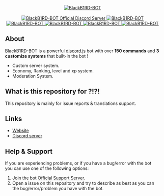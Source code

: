<div align="center">
  <a href="https://blackb1rd.glitch.me/" target="_blank">
    <img src="https://i.imgur.com/ahnyTnV.jpg" alt="BlackB1RD-BOT" />
  </a>
  <br>
  <br>
  <a href="https://discord.gg/STb2qKT">
    <img src="https://discordapp.com/api/guilds/335676791517741066/widget.png" alt="BlackB1RD-BOT Official Discord Server" style="max-width:100%;">
  </a>
  <a href="https://discordbots.org/bot/366685401156681729" >
    <img src="https://discordbots.org/api/widget/status/366685401156681729.svg" alt="BlackB1RD-BOT" />
  </a>
  <a href="https://discordbots.org/bot/366685401156681729" >
    <img src="https://discordbots.org/api/widget/servers/366685401156681729.svg" alt="BlackB1RD-BOT" />
  </a>
  <a href="https://discordbots.org/bot/366685401156681729" >
    <img src="https://discordbots.org/api/widget/upvotes/366685401156681729.svg" alt="BlackB1RD-BOT" />
  </a>
  <a href="https://discordbots.org/bot/366685401156681729" >
    <img src="https://discordbots.org/api/widget/lib/366685401156681729.svg" alt="BlackB1RD-BOT" />
  </a>
  <a href="https://discordbots.org/bot/366685401156681729" >
    <img src="https://discordbots.org/api/widget/owner/366685401156681729.svg" alt="BlackB1RD-BOT" />
  </a>
</div>

## About
BlackB1RD-BOT is a powerful [discord.js](https://discord.js.org) bot with over **150 commands** and **3 customize systems** that built-in the bot !

- Custom server system.
- Economy, Ranking, level and xp system.
- Moderation System.

## What is this repository for ?!?!
This repository is mainly for issue reports & translations support.

## Links
* [Website](https://blackb1rd-bot.glitch.me/)
* [Discord server](https://discord.gg/STb2qKT)

## Help & Support
If you are experiencing problems, or if you have a bug/error with the bot you can use one of the following options:
1. Join the bot [Official Support Server](https://discord.gg/STb2qKT).
2. Open a issue on this repository and try to describe as best as you can the bug/error/problem you have with the bot.
